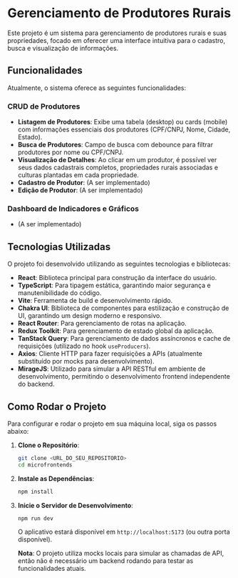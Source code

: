 # Gerenciamento de Produtores Rurais

Este projeto é um sistema para gerenciamento de produtores rurais e suas propriedades, focado em oferecer uma interface intuitiva para o cadastro, busca e visualização de informações.

## Funcionalidades

Atualmente, o sistema oferece as seguintes funcionalidades:

### CRUD de Produtores

*   **Listagem de Produtores**: Exibe uma tabela (desktop) ou cards (mobile) com informações essenciais dos produtores (CPF/CNPJ, Nome, Cidade, Estado).
*   **Busca de Produtores**: Campo de busca com debounce para filtrar produtores por nome ou CPF/CNPJ.
*   **Visualização de Detalhes**: Ao clicar em um produtor, é possível ver seus dados cadastrais completos, propriedades rurais associadas e culturas plantadas em cada propriedade.
*   **Cadastro de Produtor**: (A ser implementado)
*   **Edição de Produtor**: (A ser implementado)

### Dashboard de Indicadores e Gráficos

*   (A ser implementado)

## Tecnologias Utilizadas

O projeto foi desenvolvido utilizando as seguintes tecnologias e bibliotecas:

*   **React**: Biblioteca principal para construção da interface do usuário.
*   **TypeScript**: Para tipagem estática, garantindo maior segurança e manutenibilidade do código.
*   **Vite**: Ferramenta de build e desenvolvimento rápido.
*   **Chakra UI**: Biblioteca de componentes para estilização e construção de UI, garantindo um design moderno e responsivo.
*   **React Router**: Para gerenciamento de rotas na aplicação.
*   **Redux Toolkit**: Para gerenciamento de estado global da aplicação.
*   **TanStack Query**: Para gerenciamento de dados assíncronos e cache de requisições (utilizado no hook `useProducers`).
*   **Axios**: Cliente HTTP para fazer requisições a APIs (atualmente substituído por mocks para desenvolvimento).
*   **MirageJS**: Utilizado para simular a API RESTful em ambiente de desenvolvimento, permitindo o desenvolvimento frontend independente do backend.

## Como Rodar o Projeto

Para configurar e rodar o projeto em sua máquina local, siga os passos abaixo:

1.  **Clone o Repositório**:

    ```bash
    git clone <URL_DO_SEU_REPOSITORIO>
    cd microfrontends
    ```

2.  **Instale as Dependências**:

    ```bash
    npm install
    ```

3.  **Inicie o Servidor de Desenvolvimento**:

    ```bash
    npm run dev
    ```

    O aplicativo estará disponível em `http://localhost:5173` (ou outra porta disponível).

    **Nota**: O projeto utiliza mocks locais para simular as chamadas de API, então não é necessário um backend rodando para testar as funcionalidades atuais.